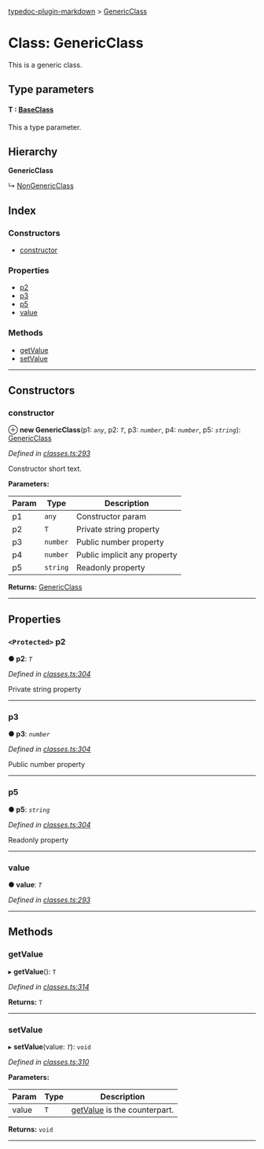 [typedoc-plugin-markdown](../README.md) > [GenericClass](../classes/genericclass.md)

# Class: GenericClass

This is a generic class.

## Type parameters
#### T :  [BaseClass](baseclass.md)

This a type parameter.

## Hierarchy

**GenericClass**

↳  [NonGenericClass](nongenericclass.md)

## Index

### Constructors

* [constructor](genericclass.md#markdown-header-constructor)

### Properties

* [p2](genericclass.md#markdown-header-protected-p2)
* [p3](genericclass.md#markdown-header-p3)
* [p5](genericclass.md#markdown-header-p5)
* [value](genericclass.md#markdown-header-value)

### Methods

* [getValue](genericclass.md#markdown-header-getvalue)
* [setValue](genericclass.md#markdown-header-setvalue)

---

## Constructors

###  constructor

⊕ **new GenericClass**(p1: *`any`*, p2: *`T`*, p3: *`number`*, p4: *`number`*, p5: *`string`*): [GenericClass](genericclass.md)

*Defined in [classes.ts:293](https://bitbucket.org/owner/repository_name/src/master/classes.ts?fileviewer&amp;#x3D;file-view-default#classes.ts-293)*

Constructor short text.

**Parameters:**

| Param | Type | Description |
| ------ | ------ | ------ |
| p1 | `any` |  Constructor param |
| p2 | `T` |  Private string property |
| p3 | `number` |  Public number property |
| p4 | `number` |  Public implicit any property |
| p5 | `string` |  Readonly property |

**Returns:** [GenericClass](genericclass.md)

___

## Properties

### `<Protected>` p2

**● p2**: *`T`*

*Defined in [classes.ts:304](https://bitbucket.org/owner/repository_name/src/master/classes.ts?fileviewer&amp;#x3D;file-view-default#classes.ts-304)*

Private string property

___

###  p3

**● p3**: *`number`*

*Defined in [classes.ts:304](https://bitbucket.org/owner/repository_name/src/master/classes.ts?fileviewer&amp;#x3D;file-view-default#classes.ts-304)*

Public number property

___

###  p5

**● p5**: *`string`*

*Defined in [classes.ts:304](https://bitbucket.org/owner/repository_name/src/master/classes.ts?fileviewer&amp;#x3D;file-view-default#classes.ts-304)*

Readonly property

___

###  value

**● value**: *`T`*

*Defined in [classes.ts:293](https://bitbucket.org/owner/repository_name/src/master/classes.ts?fileviewer&amp;#x3D;file-view-default#classes.ts-293)*

___

## Methods

###  getValue

▸ **getValue**(): `T`

*Defined in [classes.ts:314](https://bitbucket.org/owner/repository_name/src/master/classes.ts?fileviewer&amp;#x3D;file-view-default#classes.ts-314)*

**Returns:** `T`

___

###  setValue

▸ **setValue**(value: *`T`*): `void`

*Defined in [classes.ts:310](https://bitbucket.org/owner/repository_name/src/master/classes.ts?fileviewer&amp;#x3D;file-view-default#classes.ts-310)*

**Parameters:**

| Param | Type | Description |
| ------ | ------ | ------ |
| value | `T` |  [getValue](genericclass.md#markdown-header-getvalue) is the counterpart. |

**Returns:** `void`

___

